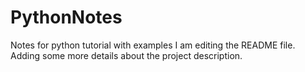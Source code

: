 # PythonNotes
Notes for python tutorial with examples
I am editing the README file. Adding some more details about the project description.
